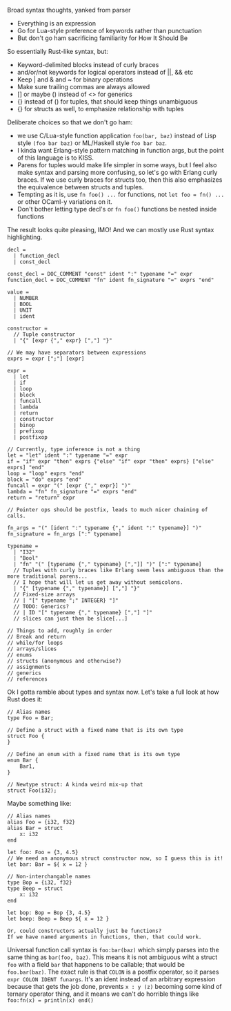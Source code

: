 Broad syntax thoughts, yanked from parser

 * Everything is an expression
 * Go for Lua-style preference of keywords rather than punctuation
 * But don't go ham sacrificing familiarity for How It Should Be

So essentially Rust-like syntax, but:

 * Keyword-delimited blocks instead of curly braces
 * and/or/not keywords for logical operators instead of ||, && etc
 * Keep | and & and ~ for binary operations
 * Make sure trailing commas are always allowed
 * [] or maybe () instead of <> for generics
 * {} instead of () for tuples, that should keep things unambiguous
 * {} for structs as well, to emphasize relationship with tuples


Deliberate choices so that we don't go ham:

 * we use C/Lua-style function application
   `foo(bar, baz)` instead of Lisp style `(foo bar baz)` or ML/Haskell
   style `foo bar baz`.
 * I kinda want Erlang-style pattern matching in function args, but
   the point of this language is to KISS.
 * Parens for tuples would make life simpler in some ways, but I feel
   also make syntax and parsing more confusing, so let's go with Erlang
   curly braces.  If we use curly braces for structs too, then this also
   emphasizes the equivalence between structs and tuples.
 * Tempting as it is, use `fn foo() ...` for functions, not `let foo = fn() ...`
   or other OCaml-y variations on it.
 * Don't bother letting type decl's or `fn foo()` functions be nested
   inside functions

The result looks quite pleasing, IMO!  And we can mostly use Rust syntax
highlighting.


```
decl =
  | function_decl
  | const_decl

const_decl = DOC_COMMENT "const" ident ":" typename "=" expr
function_decl = DOC_COMMENT "fn" ident fn_signature "=" exprs "end"

value =
  | NUMBER
  | BOOL
  | UNIT
  | ident

constructor =
  // Tuple constructor
  | "{" [expr {"," expr} [","] "}"

// We may have separators between expressions
exprs = expr [";"] [expr]

expr =
  | let
  | if
  | loop
  | block
  | funcall
  | lambda
  | return
  | constructor
  | binop
  | prefixop
  | postfixop

// Currently, type inference is not a thing
let = "let" ident ":" typename "=" expr
if = "if" expr "then" exprs {"else" "if" expr "then" exprs} ["else" exprs] "end"
loop = "loop" exprs "end"
block = "do" exprs "end"
funcall = expr "(" [expr {"," expr}] ")"
lambda = "fn" fn_signature "=" exprs "end"
return = "return" expr

// Pointer ops should be postfix, leads to much nicer chaining of calls.

fn_args = "(" [ident ":" typename {"," ident ":" typename}] ")"
fn_signature = fn_args [":" typename]

typename =
  | "I32"
  | "Bool"
  | "fn" "(" [typename {"," typename} [","]] ")" [":" typename]
  // Tuples with curly braces like Erlang seem less ambiguous than the more traditional parens...
  // I hope that will let us get away without semicolons.
  | "{" [typename {"," typename}] [","] "}"
  // Fixed-size arrays
  // | "[" typename ";" INTEGER} "]"
  // TODO: Generics?
  // | ID "[" typename {"," typename} [","] "]"
  // slices can just then be slice[...]

// Things to add, roughly in order
// Break and return
// while/for loops
// arrays/slices
// enums
// structs (anonymous and otherwise?)
// assignments
// generics
// references

```



Ok I gotta ramble about types and syntax now.  Let's take a full look at
how Rust does it:

```
// Alias names
type Foo = Bar;

// Define a struct with a fixed name that is its own type
struct Foo {
}

// Define an enum with a fixed name that is its own type
enum Bar {
    Bar1,
}

// Newtype struct: A kinda weird mix-up that
struct Foo(i32);
```


Maybe something like:

```
// Alias names
alias Foo = {i32, f32}
alias Bar = struct
    x: i32
end

let foo: Foo = {3, 4.5}
// We need an anonymous struct constructor now, so I guess this is it!
let bar: Bar = ${ x = 12 }

// Non-interchangable names
type Bop = {i32, f32}
type Beep = struct
    x: i32
end

let bop: Bop = Bop {3, 4.5}
let beep: Beep = Beep ${ x = 12 }

Or, could constructors actually just be functions?
If we have named arguments in functions, then, that could work.
```


Universal function call syntax is `foo:bar(baz)` which simply parses into
the same thing as `bar(foo, baz)`.  This means it is not ambiguous wiht
a struct `foo` with a field `bar` that happnens to be callable; that
would be `foo.bar(baz)`.  The exact rule is that `COLON` is a postfix
operator, so it parses `expr COLON IDENT funargs`.  It's an ident
instead of an arbitrary expression because that gets the job done,
prevents `x : y (z)` becoming some kind of ternary operator thing, and
it means we can't do horrible things like `foo:fn(x) = println(x) end()`

